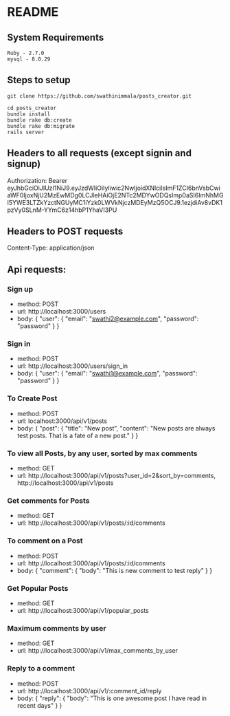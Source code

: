 # README

## System Requirements
```
Ruby - 2.7.0
mysql - 8.0.29
```

## Steps to setup

```
git clone https://github.com/swathinimmala/posts_creator.git
```
```
cd posts_creator
bundle install
bundle rake db:create
bundle rake db:migrate
rails server
```
## Headers to all requests (except signin and signup)

Authorization: Bearer eyJhbGciOiJIUzI1NiJ9.eyJzdWIiOiIyIiwic2NwIjoidXNlciIsImF1ZCI6bnVsbCwiaWF0IjoxNjU2MzEwMDg0LCJleHAiOjE2NTc2MDYwODQsImp0aSI6ImNhMGI5YWE3LTZkYzctNGUyMC1iYzk0LWVkNjczMDEyMzQ5OCJ9.1ezjdiAv8vDK1pzVy0SLnM-YYmC6z14hbP1YhaVI3PU

## Headers to POST requests

Content-Type: application/json

## Api requests:

### Sign up

- method: POST
- url: http://localhost:3000/users
- body: { "user": { "email": "swathi2@example.com", "password": "password" } }

### Sign in

- method: POST
- url: http://localhost:3000/users/sign_in
- body: { "user": { "email": "swathi1@example.com", "password": "password" } }

###  To Create Post

- method: POST
- url: localhost:3000/api/v1/posts
- body: { "post": { "title": "New post", "content": "New posts are always test posts. That is a fate of a new post." } }

###  To view all Posts, by any user, sorted by max comments

- method: GET
- url: http://localhost:3000/api/v1/posts?user_id=2&sort_by=comments, http://localhost:3000/api/v1/posts

###  Get comments for Posts

- method: GET
- url: http://localhost:3000/api/v1/posts/:id/comments

###  To comment on a Post

- method: POST
- url: http://localhost:3000/api/v1/posts/:id/comments
- body: { "comment": { "body": "This is new comment to test reply" } }

###  Get Popular Posts

- method: GET
- url: http://localhost:3000/api/v1/popular_posts

###  Maximum comments by user

- method: GET
- url: http://localhost:3000/api/v1/max_comments_by_user

###  Reply to a comment

- method: POST
- url: http://localhost:3000/api/v1/:comment_id/reply
- body: { "reply": { "body": "This is one awesome post I have read in recent days" } }
